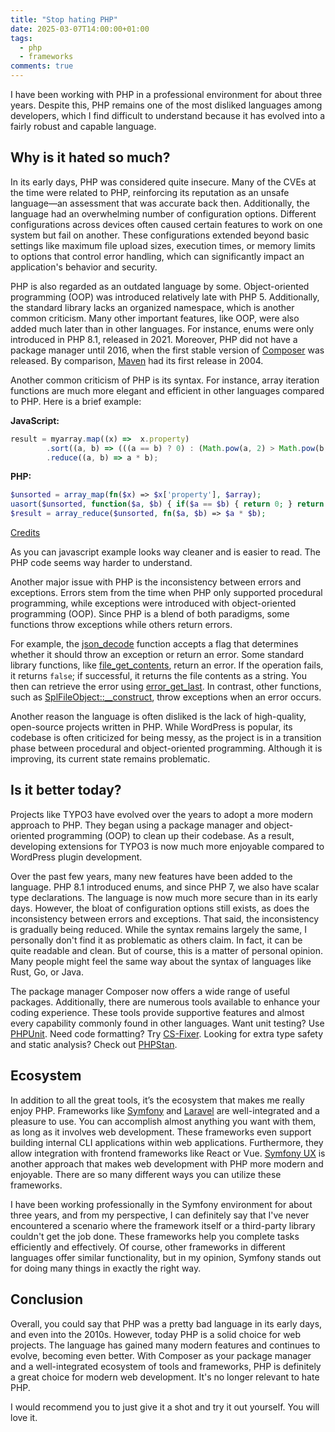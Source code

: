 ```yaml
---
title: "Stop hating PHP"
date: 2025-03-07T14:00:00+01:00
tags:
  - php
  - frameworks
comments: true
---
```


I have been working with PHP in a professional environment for about three years. Despite this, PHP remains one of the most disliked languages among developers, which I find difficult to understand because it has evolved into a fairly robust and capable language.

## Why is it hated so much?

In its early days, PHP was considered quite insecure. Many of the CVEs at the time were related to PHP, reinforcing its reputation as an unsafe language—an assessment that was accurate back then. Additionally, the language had an overwhelming number of configuration options. Different configurations across devices often caused certain features to work on one system but fail on another. These configurations extended beyond basic settings like maximum file upload sizes, execution times, or memory limits to options that control error handling, which can significantly impact an application's behavior and security.

PHP is also regarded as an outdated language by some. Object-oriented programming (OOP) was introduced relatively late with PHP 5. Additionally, the standard library lacks an organized namespace, which is another common criticism. Many other important features, like OOP, were also added much later than in other languages. For instance, enums were only introduced in PHP 8.1, released in 2021. Moreover, PHP did not have a package manager until 2016, when the first stable version of [Composer](https://getcomposer.org/) was released. By comparison, [Maven](https://maven.apache.org/) had its first release in 2004.

Another common criticism of PHP is its syntax. For instance, array iteration functions are much more elegant and efficient in other languages compared to PHP. Here is a brief example:

**JavaScript:**
```js
result = myarray.map((x) =>  x.property)
        .sort((a, b) => (((a == b) ? 0) : (Math.pow(a, 2) > Math.pow(b, 2)) ? -1 : 1))
        .reduce((a, b) => a * b);
```

**PHP:**
```php
$unsorted = array_map(fn($x) => $x['property'], $array); 
uasort($unsorted, function($a, $b) { if($a == $b) { return 0; } return pow($a, 2) > pow($b, 2) ? -1 : 1; }); // now sorted
$result = array_reduce($unsorted, fn($a, $b) => $a * $b);
```
[Credits](https://www.reddit.com/r/PHP/comments/1fy71s/comment/caezeur/)

As you can javascript example looks way cleaner and is easier to read. The PHP code seems way harder to understand.

Another major issue with PHP is the inconsistency between errors and exceptions. Errors stem from the time when PHP only supported procedural programming, while exceptions were introduced with object-oriented programming (OOP). Since PHP is a blend of both paradigms, some functions throw exceptions while others return errors.

For example, the [json_decode](https://www.php.net/manual/en/function.json-decode.php) function accepts a flag that determines whether it should throw an exception or return an error. Some standard library functions, like [file_get_contents](https://www.php.net/manual/en/function.file-get-contents.php), return an error. If the operation fails, it returns `false`; if successful, it returns the file contents as a string. You then can retrieve the error using [error_get_last](https://www.php.net/manual/de/function.error-get-last.php). In contrast, other functions, such as [SplFileObject::__construct](https://www.php.net/manual/en/splfileobject.construct.php), throw exceptions when an error occurs.

Another reason the language is often disliked is the lack of high-quality, open-source projects written in PHP. While WordPress is popular, its codebase is often criticized for being messy, as the project is in a transition phase between procedural and object-oriented programming. Although it is improving, its current state remains problematic. 


## Is it better today?

Projects like TYPO3 have evolved over the years to adopt a more modern approach to PHP. They began using a package manager and object-oriented programming (OOP) to clean up their codebase. As a result, developing extensions for TYPO3 is now much more enjoyable compared to WordPress plugin development.

Over the past few years, many new features have been added to the language. PHP 8.1 introduced enums, and since PHP 7, we also have scalar type declarations. The language is now much more secure than in its early days. However, the bloat of configuration options still exists, as does the inconsistency between errors and exceptions. That said, the inconsistency is gradually being reduced. While the syntax remains largely the same, I personally don't find it as problematic as others claim. In fact, it can be quite readable and clean. But of course, this is a matter of personal opinion. Many people might feel the same way about the syntax of languages like Rust, Go, or Java.

The package manager Composer now offers a wide range of useful packages. Additionally, there are numerous tools available to enhance your coding experience. These tools provide supportive features and almost every capability commonly found in other languages. Want unit testing? Use [PHPUnit](https://phpunit.de/index.html). Need code formatting? Try [CS-Fixer](https://github.com/PHP-CS-Fixer/PHP-CS-Fixer). Looking for extra type safety and static analysis? Check out [PHPStan](https://phpstan.org/).


## Ecosystem

In addition to all the great tools, it’s the ecosystem that makes me really enjoy PHP. Frameworks like [Symfony](https://symfony.com/) and [Laravel](https://laravel.com/) are well-integrated and a pleasure to use. You can accomplish almost anything you want with them, as long as it involves web development. These frameworks even support building internal CLI applications within web applications. Furthermore, they allow integration with frontend frameworks like React or Vue. [Symfony UX](https://ux.symfony.com/) is another approach that makes web development with PHP more modern and enjoyable. There are so many different ways you can utilize these frameworks.

I have been working professionally in the Symfony environment for about three years, and from my perspective, I can definitely say that I've never encountered a scenario where the framework itself or a third-party library couldn't get the job done. These frameworks help you complete tasks efficiently and effectively. Of course, other frameworks in different languages offer similar functionality, but in my opinion, Symfony stands out for doing many things in exactly the right way.

## Conclusion

Overall, you could say that PHP was a pretty bad language in its early days, and even into the 2010s. However, today PHP is a solid choice for web projects. The language has gained many modern features and continues to evolve, becoming even better. With Composer as your package manager and a well-integrated ecosystem of tools and frameworks, PHP is definitely a great choice for modern web development. It's no longer relevant to hate PHP.

I would recommend you to just give it a shot and try it out yourself. You will love it. 
